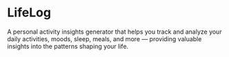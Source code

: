 # LifeLog
A personal activity insights generator that helps you track and analyze your daily activities, moods, sleep, meals, and more — providing valuable insights into the patterns shaping your life.
